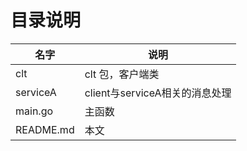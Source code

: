# 目录说明

名字			| 说明
----------------|------------------------
clt				| clt 包，客户端类
serviceA		| client与serviceA相关的消息处理
main.go			| 主函数
README.md		| 本文
